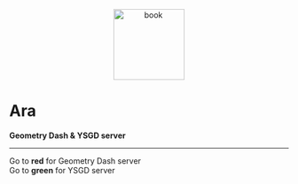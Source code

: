<div align="center">
    <img src="http://cdn.idpsproject.ru/ara/ara_blue.png" height="128" width="128" alt="book">
</div>

# Ara

**Geometry Dash & YSGD server**

----

Go to **red** for Geometry Dash server</br>
Go to **green** for YSGD server
